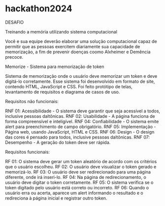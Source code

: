 # hackathon2024

DESAFIO

Treinando a memória utilizando sistema computacional

Você e sua equipe deverão elaborar uma solução computacional capaz de permitir que as pessoas exercitem diariamente sua capacidade de memorização, a fim de prevenir doenças coomo Alxheimer e Demência precoce.


Memorize - Sistema para memorização de token

Sistema de memorização onde o usuário deve memorizar um token e deve digitá-lo corretamente. Esse sistema foi desenvolvido em formato de site, contendo HTML, JavaScript e CSS. Foi feito protótipo de telas, levantamento de requisitos e diagrama de casos de uso.

Requisitos não funcionais: 

RNF 01: Acessibilidade - O sistema deve garantir que seja acessível a todos, inclusive pessoas daltônicas.
RNF 02: Usabilidade - A página funciona de forma compreensível e inteligível.
RNF 04: Confiabilidade - O sistema emite alert para preenchimento de campo obrigatório.
RNF 05: Implementação - Página web, usando JavaScript, HTML e CSS.
RNF 06: Design - O design das cores é pensado para todos, inclusive pessoas daltônicas.
RNF 07: Desempenho - A geração do token deve ser rápida.

Requisitos funcionais:

RF 01: O sistema deve gerar um token aleatório de acordo com os critérios que o usuário escolheu.
RF 02: O usuário deve visualizar o token gerado e memorizá-lo.
RF 03: O usuário deve ser redirecionado para uma página diferente, onde irá inseri-lo.
RF 04: Na página de redirecionamento, o usuário deve digitar o token corretamente.
RF 05: O sistema verifica se o token digitado pelo usuário está correto ou incorreto.
RF 06: Quando o usuário erra ou acerta, aparece um alert informando o resultado e o redireciona à página inicial e registrar outro token.
